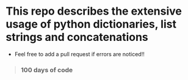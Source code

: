 # This repo describes the extensive usage of python dictionaries, list strings and concatenations

* Feel free to add a pull request if errors are noticed!!

> ### 100 days of code
